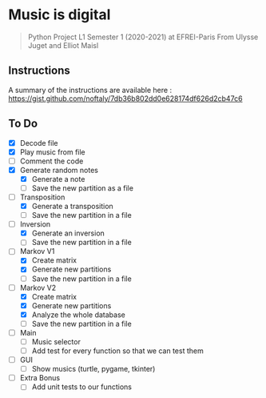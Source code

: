 # Music is digital

> Python Project L1 Semester 1 (2020-2021) at EFREI-Paris
> From Ulysse Juget and Elliot Maisl

## Instructions

A summary of the instructions are available here : https://gist.github.com/noftaly/7db36b802dd0e628174df626d2cb47c6

## To Do

- [x] Decode file
- [x] Play music from file
- [ ] Comment the code
- [x] Generate random notes
  - [x] Generate a note
  - [ ] Save the new partition as a file
- [ ] Transposition
  - [x] Generate a transposition
  - [ ] Save the new partition in a file
- [ ] Inversion
  - [x] Generate an inversion
  - [ ] Save the new partition in a file
- [ ] Markov V1
  - [x] Create matrix
  - [x] Generate new partitions
  - [ ] Save the new partition in a file
- [ ] Markov V2
  - [x] Create matrix
  - [x] Generate new partitions
  - [x] Analyze the whole database
  - [ ] Save the new partition in a file

- [ ] Main
  - [ ] Music selector
  - [ ] Add test for every function so that we can test them

- [ ] GUI
  - [ ] Show musics (turtle, pygame, tkinter)

- [ ] Extra Bonus
  - [ ] Add unit tests to our functions
